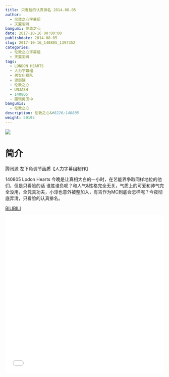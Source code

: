 ```yaml
---
title: 只看脸的认真排名 2014.08.05
author: 
  - 伦敦之心字幕组
  - 天翼羽魂
bangumi: 伦敦之心
date: 2017-10-16 00:00:00
publishdate: 2014-08-05
slug: 2017-10-16_140805_1397352
categories: 
  - 伦敦之心字幕组
  - 天翼羽魂
tags: 
  - LONDON HEARTS
  - 人力字幕组
  - 男女纠察队
  - 渡部建
  - 伦敦之心
  - UNJASH
  - 140805
  - 猥琐男田中
bangumis: 
  - 伦敦之心
description: 伦敦之心&#8226;140805
weight: 59195
---
```


![](https://i.imgur.com/UON3jCN.jpg)

# 简介  
腾讯源 左下角调节画质【人力字幕组制作】
140805 Lodon Hearts 今晚是让真相大白的一小时，在艺能界争取同样地位的他们，但是只看脸的话 谁胜谁负呢？和人气&amp;性格完全无关，气质上的可爱和帅气完全没用，全凭真功夫，小淳也意外被整加入，有吉作为MC到底会怎样呢？今夜彻底弄清，只看脸的认真排名。

  [BILIBILI](https://www.bilibili.com/video/av1397352/)


  <iframe src="//www.bilibili.com/html/html5player.html?cid=2108559&aid=1397352" width="100%" height="500" frameborder="0" allowfullscreen="allowfullscreen"></iframe>
